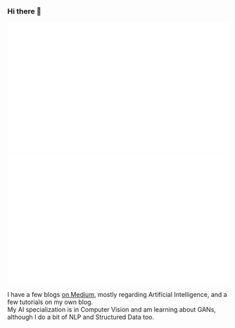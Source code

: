 ### Hi there 👋
![](https://raw.githubusercontent.com/djthegr8/github-stats/master/generated/overview.svg#gh-dark-mode-only)
![](https://raw.githubusercontent.com/djthegr8/github-stats/master/generated/languages.svg#gh-dark-mode-only)

I have a few blogs [on Medium](https://dj-ai.medium.com/), mostly regarding Artificial Intelligence, and a few tutorials on my own blog.   
My AI specialization is in Computer Vision and am learning about GANs, although I do a bit of NLP and Structured Data too.    
     
<!--
**djthegr8/djthegr8** is a ✨ _special_ ✨ repository because its `README.md` (this file) appears on your GitHub profile.
e
Here are some ideas to get you started:

- 🔭 I’m currently working on ...
- 🌱 I’m currently learning ...
- 👯 I’m looking to collaborate on ...
- 🤔 I’m looking for help with ...
- 💬 Ask me about ...
- 📫 How to reach me: ...
- 😄 Pronouns: ...
- ⚡ Fun fact: ...
-->
